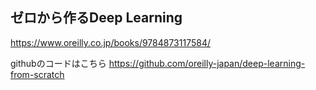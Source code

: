 ## ゼロから作るDeep Learning
https://www.oreilly.co.jp/books/9784873117584/

githubのコードはこちら
https://github.com/oreilly-japan/deep-learning-from-scratch
